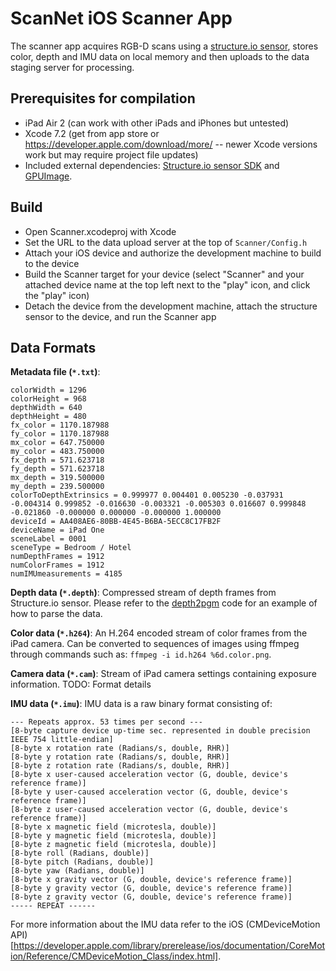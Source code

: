 # ScanNet iOS Scanner App
The scanner app acquires RGB-D scans using a [structure.io sensor](https://structure.io), stores color, depth and IMU data on local memory and then uploads to the data staging server for processing.

## Prerequisites for compilation
- iPad Air 2 (can work with other iPads and iPhones but untested)
- Xcode 7.2 (get from app store or https://developer.apple.com/download/more/ -- newer Xcode versions work but may require project file updates)
- Included external dependencies: [Structure.io sensor SDK](https://developer.structure.io/sdk) and [GPUImage](https://github.com/BradLarson/GPUImage).

## Build
- Open Scanner.xcodeproj with Xcode
- Set the URL to the data upload server at the top of `Scanner/Config.h`
- Attach your iOS device and authorize the development machine to build to the device
- Build the Scanner target for your device (select "Scanner" and your attached device name at the top left next to the "play" icon, and click the "play" icon)
- Detach the device from the development machine, attach the structure sensor to the device, and run the Scanner app

## Data Formats

**Metadata file (`*.txt`)**:
```
colorWidth = 1296
colorHeight = 968
depthWidth = 640
depthHeight = 480
fx_color = 1170.187988
fy_color = 1170.187988
mx_color = 647.750000
my_color = 483.750000
fx_depth = 571.623718
fy_depth = 571.623718
mx_depth = 319.500000
my_depth = 239.500000
colorToDepthExtrinsics = 0.999977 0.004401 0.005230 -0.037931 -0.004314 0.999852 -0.016630 -0.003321 -0.005303 0.016607 0.999848 -0.021860 -0.000000 0.000000 -0.000000 1.000000
deviceId = AA408AE6-80BB-4E45-B6BA-5ECC8C17FB2F
deviceName = iPad One
sceneLabel = 0001
sceneType = Bedroom / Hotel
numDepthFrames = 1912
numColorFrames = 1912
numIMUmeasurements = 4185
```

**Depth data (`*.depth`)**:
Compressed stream of depth frames from Structure.io sensor.  Please refer to the [depth2pgm](depth2pgm) code for an example of how to parse the data.

**Color data (`*.h264`)**:
An H.264 encoded stream of color frames from the iPad camera.  Can be converted to sequences of images using ffmpeg through commands such as: `ffmpeg -i id.h264 %6d.color.png`.

**Camera data (`*.cam`)**:
Stream of iPad camera settings containing exposure information.  TODO: Format details

**IMU data (`*.imu`)**:
IMU data is a raw binary format consisting of:
```
--- Repeats approx. 53 times per second ---
[8-byte capture device up-time sec. represented in double precision IEEE 754 little-endian]
[8-byte x rotation rate (Radians/s, double, RHR)]
[8-byte y rotation rate (Radians/s, double, RHR)]
[8-byte z rotation rate (Radians/s, double, RHR)]
[8-byte x user-caused acceleration vector (G, double, device's reference frame)]
[8-byte y user-caused acceleration vector (G, double, device's reference frame)]
[8-byte z user-caused acceleration vector (G, double, device's reference frame)]
[8-byte x magnetic field (microtesla, double)]
[8-byte y magnetic field (microtesla, double)]
[8-byte z magnetic field (microtesla, double)]
[8-byte roll (Radians, double)]
[8-byte pitch (Radians, double)]
[8-byte yaw (Radians, double)]
[8-byte x gravity vector (G, double, device's reference frame)]
[8-byte y gravity vector (G, double, device's reference frame)]
[8-byte z gravity vector (G, double, device's reference frame)]
----- REPEAT ------
```
For more information about the IMU data refer to the iOS (CMDeviceMotion API)[https://developer.apple.com/library/prerelease/ios/documentation/CoreMotion/Reference/CMDeviceMotion_Class/index.html].
